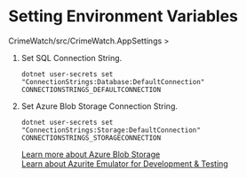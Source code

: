 # Setting Environment Variables

CrimeWatch/src/CrimeWatch.AppSettings >

1. Set SQL Connection String.

    ```shell
    dotnet user-secrets set "ConnectionStrings:Database:DefaultConnection" CONNECTIONSTRINGS_DEFAULTCONNECTION
    ```
2. Set Azure Blob Storage Connection String.

    ```shell
    dotnet user-secrets set "ConnectionStrings:Storage:DefaultConnection" CONNECTIONSTRINGS_STORAGECONNECTION
    ```

    [Learn more about Azure Blob Storage](https://learn.microsoft.com/en-us/azure/storage/blobs/storage-blobs-introduction)\
    [Learn about Azurite Emulator for Development & Testing](https://learn.microsoft.com/en-us/azure/storage/common/storage-use-azurite)
